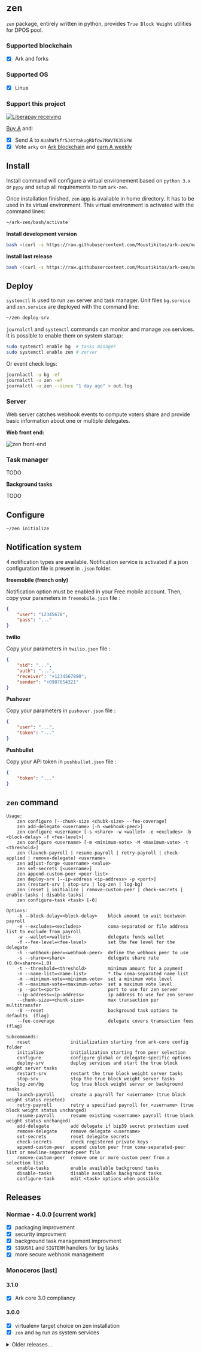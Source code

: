 # `zen`

`zen` package, entirely written in python, provides `True Block Weight` utilities for DPOS pool.

### Supported blockchain

 * [x] Ark and forks

### Supported OS

 * [x] Linux

### Support this project
 
[![Liberapay receiving](https://img.shields.io/liberapay/goal/Toons?logo=liberapay)](https://liberapay.com/Toons/donate)

[Buy &#1126;](https://bittrex.com/Account/Register?referralCode=NW5-DQO-QMT) and:

  * [x] Send &#1126; to `AUahWfkfr5J4tYakugRbfow7RWVTK35GPW`
  * [x] Vote `arky` on [Ark blockchain](https://explorer.ark.io) and [earn &#1126; weekly](http://dpos.arky-delegate.info/arky)

## Install

Install command will configure a virtual environement based on `python 3.x` or `pypy` and setup all requirements to run `ark-zen`.

Once installation finished, `zen` app is available in home directory. It has to be used in its virtual environment. This virtual environment is activated with the command lines:

```bash
~/ark-zen/bash/activate
```

**Install development version**

```bash
bash <(curl -s https://raw.githubusercontent.com/Moustikitos/ark-zen/master/bash/zen-install.sh)
```

**Install last release**

```bash
bash <(curl -s https://raw.githubusercontent.com/Moustikitos/ark-zen/master/bash/zen-install.sh) 3.1.0
```

## Deploy

`systemctl` is used to run `zen` server and task manager. Unit files `bg.service` and `zen.service` are deployed with the command line:

```bash
~/zen deploy-srv
```

`journalctl` and `systemctl` commands can monitor and manage `zen` services. It is possible to enable them on system startup:

```bash
sudo systemctl enable bg  # tasks manager
sudo systemctl enable zen # zerver
```

Or event check logs:

```bash
journlactl -u bg -ef
journalctl -u zen -ef
journalctl -u zen --since "1 day ago" > out.log
```

### Server

Web server catches webhook events to compute voters share and provide basic information about one or multiple delegates.

**Web front end:**

![zen front-end](https://raw.githubusercontent.com/Moustikitos/zen/master/app.png)

### Task manager

TODO

**Background tasks**

TODO

## Configure

```bash
~/zen initialize
```

## Notification system

4 notification types are available. Notification service is activated if a json configuration file is present in `.json` folder.

**freemobile (french only)**

Notification option must be enabled in your Free mobile account. Then, copy your parameters in `freemobile.json` file&nbsp;:
```json
{
    "user": "12345678", 
    "pass": "..."
}
```

**twilio**

Copy your parameters in `twilio.json` file&nbsp;:
```json
{
    "sid": "...",
    "auth": "...", 
    "receiver": "+1234567890", 
    "sender": "+0987654321"
}
```

**Pushover**

Copy your parameters in `pushover.json` file&nbsp;:
```json
{
    "user": "...",
    "token": "..."
}
```

**Pushbullet**

Copy your API token in `pushbullet.json` file&nbsp;:
```json
{
    "token": "..."
}
```

## `zen` command

```
Usage:
    zen configure [--chunk-size <chubk-size> --fee-coverage]
    zen add-delegate <username> [-h <webhook-peer>]
    zen configure <username> [-s <share> -w <wallet> -e <excludes> -b <block-delay> -f <fee-level>]
    zen configure <username> [-m <minimum-vote> -M <maximum-vote> -t <threshold>]
    zen (launch-payroll | resume-payroll | retry-payroll | check-applied | remove-delegate) <username>
    zen adjust-forge <username> <value>
    zen set-secrets [<username>]
    zen append-custom-peer <peer-list>
    zen deploy-srv [--ip-address <ip-address> -p <port>]
    zen (restart-srv | stop-srv | log-zen | log-bg)
    zen (reset | initialize | remove-custom-peer | check-secrets | enable-tasks | disable-tasks)
    zen configure-task <task> [-0]

Options:
    -b --block-delay=<block-delay>    block amount to wait beetween payroll
    -e --excludes=<excludes>          coma-separated or file address list to exclude from payroll
    -w --wallet=<wallet>              delegate funds wallet
    -f --fee-level=<fee-level>        set the fee level for the delegate
    -h --webhook-peer=<webhook-peer>  define the webhook peer to use
    -s --share=<share>                delegate share rate (0.0<=share<=1.0)
    -t --threshold=<threshold>        minimum amount for a payment
    -n --name-list=<name-list>        *.tbw coma-separated name list
    -m --minimum-vote=<minimum-vote>  set a minimum vote level
    -M --maximum-vote=<maximum-vote>  set a maximum vote level
    -p --port=<port>                  port to use for zen server
    --ip-address=<ip-address>         ip address to use for zen server
    --chunk-size=<chunk-size>         max transaction per multitransfer
    -0 --reset                        background task options to defaults  (flag)
    --fee-coverage                    delegate covers transaction fees     (flag)

Subcommands:
    reset               initialization starting from ark-core config folder
    initialize          initialization starting from peer selection
    configure           configure global or delegate-specific options
    deploy-srv          deploy services and start the true block weight server tasks
    restart-srv         restart the true block weight server tasks
    stop-srv            stop the true block weight server tasks
    log-zen/bg          log true block weight server or background tasks
    launch-payroll      create a payroll for <username> (true block weight status reseted)
    retry-payroll       retry a specified payroll for <username> (true block weight status unchanged)
    resume-payroll      resume existing <username> payroll (true block weight status unchanged)
    add-delegate        add delegate if bip39 secret protection used
    remove-delegate     remove delegate <username>
    set-secrets         reset delegate secrets
    check-secrets       check registered private keys
    append-custom-peer  append custom peer from coma-separated-peer list or newline-separated-peer file
    remove-custom-peer  remove one or more custom peer from a selection list
    enable-tasks        enable available background tasks
    disable-tasks       disable available background tasks
    configure-task      edit <task> options when possible
```

## Releases

### Normae - 4.0.0 [current work]
  * [x] packaging improvement
  * [X] security improvment
  * [X] background task management improvment
  * [X] `SIGUSR1` and `SIGTERM` handlers for bg tasks
  * [X] more secure webhook management

### Monoceros [last]
#### 3.1.0
  * [X] Ark core 3.0 compliancy
#### 3.0.0
  * [x] virtualenv target choice on zen installation
  * [x] `zen` and `bg` run as system services

<details>
  <summary>Older releases&hellip;</summary><p>

### Lupus 
#### 2.0.1
  * [x] nonce bugfix
  * [x] `retry-payroll` updated
  * [x] `bg` module updated
#### 2.0.0
  * [x] ark-core 2.6 compliancy
  * [x] dposlib 0.3 compliancy
  * [x] use multipayment transaction

### Hydrus - 1.9.0
  * [x] dposlib 0.2.2 compliancy
  * [x] background tasks added
  * [x] block computation daemonization
  * [x] logging improvement
  * [x] better error handling

### Gemini
#### 1.8.1
  * [x] ark v2.5.1 compliancy
#### 1.8.0
  * [x] dposlib 0.2.1 compliancy
  * [x] ark v2.4.1 compliancy

### Fornax
#### 1.7.3
  * [x] persona network compliancy
#### 1.7.2
  * [x] front-end improvement
  * [x] added FAQ page
  * [x] background tasks merged
#### 1.7.1
  * [x] setup script improvement
  * [x] initialization improvement
  * [x] added relay checker
#### 1.7.0
  * [x] ark-zen now runs in virtualenv
  * [x] server auto-configuration using gunicorn and nginx 
  * [x] minor bugfixes and improvements

### Eridanus - 1.6.0
  * [x] notification system added (SMS or push)
  * [x] ark-zen runs with ark-core 2.2.x
  * [x] added node checker

### Delphinus - 1.5.0
  * [x] ark-zen runs with ark-core 2.1.x
  * [x] html front-end improvement

### Cassiopeia
#### 1.4.2
  * [x] ark-zen runs with both ark-core mainnet and devnet
#### 1.4.1
  * [x] fee coverage is now optional
  * [x] delegate targetting is now optional
#### 1.4.0
  * [x] automatic fee coverage
  * [x] transaction history rebuild
  * [x] delegate targetting

### Boötis
#### 1.3.1
  * [x] reward distribution improvement
#### 1.3.0
  * [x] enable remote delegate management
  * [x] blockchain database rebuild
  * [x] snapshot management
  * [x] custom peer management

### Andromeda - 1.2.0
  * [x] true block weight
  * [x] secured payrolls
  * [x] command line interface
  * [x] light weight HTML front-end
  * [x] multiple pool management
</p></details>
